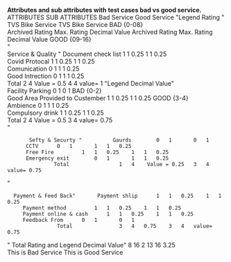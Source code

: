 **Attributes and sub attributes with test cases bad vs good service.**
               ATTRIBUTES		          SUB ATTRIBUTES		                               Bad Service			    Good Service			"Legend
Rating "	
				                          TVS Bike Service 			     TVS Bike Service 			BAD {0-08}	
				Archived Rating	Max. Rating	Decimal Value	Archived Rating	Max. Rating	Decimal Value	GOOD {09-16}	
"            
              Service & Quality "		  Document check list  		1	1	0.25	1	1	0.25		
		  Covid Protocal  		1	1	0.25	1	1	0.25		
		  Comunication 		0	1		1	1	0.25		
		  Good Intrection 		0	1		1	1	0.25		
                      Total 				2	4	Value = 0.5	4	4	value= 1	"Legend
Decimal Value"	
                   Facility 		 Parking 		0	1		0	1		BAD {0-2}	
		 Good Area Provided to Custember		1	1	0.25	1	1	0.25	GOOD {3-4}	
		 Ambience		0	1		1	1	0.25		
		 Compulsory drink		1	1	0.25	1	1	0.25		
                     Total				2	4	Value = 0.5	3	4	value= 0.75		
"           

           Sefty & Securty "		  Gaurds		0	1		0	1			
		  CCTV		0	1		1	1	0.25		
		  Free Fire 		1	1	0.25	1	1	0.25		
		  Emergency exit		0	1		1	1	0.25		
                   Total				1	4	 Value = 0.25	3	4	value= 0.75		
"       

      Payment & Feed Back"		 Payment shlip		1	1	0.25	1	1	0.25		
		 Payment method 		1	1	0.25	1	1	0.25		
		 Payment online & cash		1	1	0.25	1	1	0.25		
		 Feedback From		0	1		0	1			
                    Total				3	4	0.75	3	4	value= 0.75		
											
"  Total Rating  and Legend
   Decimal Value"				8	16	2	13	16	3.25		
				This is Bad Service 			This is Good Service				
											
											
											

